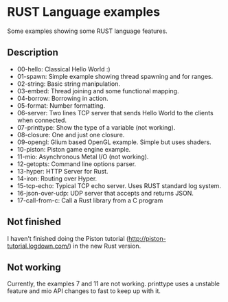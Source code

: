 # RUST Language examples

Some examples showing some RUST language features.

## Description

* 00-hello: Classical Hello World :)
* 01-spawn: Simple example showing thread spawning and for ranges.    
* 02-string: Basic string manipulation.
* 03-embed: Thread joining and some functional mapping.
* 04-borrow: Borrowing in action.
* 05-format: Number formatting.
* 06-server: Two lines TCP server that sends Hello World to the clients when connected.
* 07-printtype: Show the type of a variable (not working).
* 08-closure: One and just one closure.
* 09-opengl: Glium based OpenGL example. Simple but uses shaders.
* 10-piston: Piston game engine example.
* 11-mio: Asynchronous Metal I/O (not working).
* 12-getopts: Command line options parser.
* 13-hyper: HTTP Server for Rust.
* 14-iron: Routing over Hyper.
* 15-tcp-echo: Typical TCP echo server. Uses RUST standard log system.
* 16-json-over-udp: UDP server that accepts and returns JSON.
* 17-call-from-c: Call a Rust library from a C program

## Not finished
I haven't finished doing the Piston tutorial (http://piston-tutorial.logdown.com/) in the new Rust version.

## Not working
Currently, the examples 7 and 11 are not working. printtype uses a unstable feature and mio API changes to fast to keep up with it.
